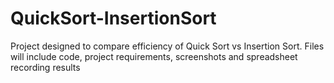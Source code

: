 # QuickSort-InsertionSort
Project designed to compare efficiency of Quick Sort vs Insertion Sort. Files will include code, project requirements, screenshots and spreadsheet recording results

